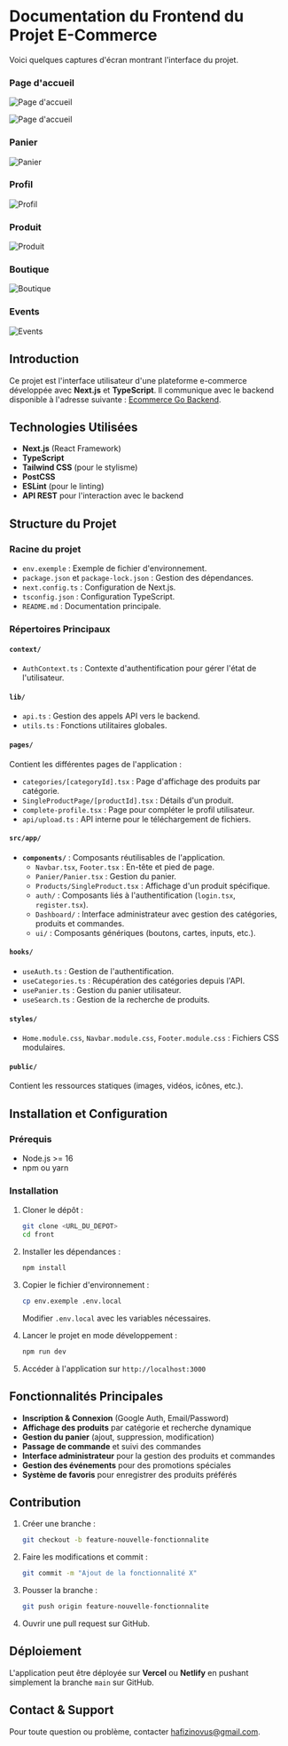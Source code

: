 # Documentation du Frontend du Projet E-Commerce

Voici quelques captures d'écran montrant l'interface du projet.

### Page d'accueil
![Page d'accueil](public/screenshots/image1.png)


![Page d'accueil](public/screenshots/image2.png)

### Panier
![Panier](public/screenshots/image6.png)

### Profil
![Profil](public/screenshots/image5.png)

### Produit
![Produit](public/screenshots/image4.png)

### Boutique
![Boutique](public/screenshots/image3.png)

### Events
![Events](public/screenshots/image7.png)

## Introduction
Ce projet est l'interface utilisateur d'une plateforme e-commerce développée avec **Next.js** et **TypeScript**. Il communique avec le backend disponible à l'adresse suivante : [Ecommerce Go Backend](https://github.com/HafizBkr/Ecommerce_Go_Back-end).

## Technologies Utilisées
- **Next.js** (React Framework)
- **TypeScript**
- **Tailwind CSS** (pour le stylisme)
- **PostCSS**
- **ESLint** (pour le linting)
- **API REST** pour l'interaction avec le backend

## Structure du Projet

### Racine du projet
- `env.exemple` : Exemple de fichier d'environnement.
- `package.json` et `package-lock.json` : Gestion des dépendances.
- `next.config.ts` : Configuration de Next.js.
- `tsconfig.json` : Configuration TypeScript.
- `README.md` : Documentation principale.

### Répertoires Principaux

#### **`context/`**
- `AuthContext.ts` : Contexte d'authentification pour gérer l'état de l'utilisateur.

#### **`lib/`**
- `api.ts` : Gestion des appels API vers le backend.
- `utils.ts` : Fonctions utilitaires globales.

#### **`pages/`**
Contient les différentes pages de l'application :
- `categories/[categoryId].tsx` : Page d'affichage des produits par catégorie.
- `SingleProductPage/[productId].tsx` : Détails d'un produit.
- `complete-profile.tsx` : Page pour compléter le profil utilisateur.
- `api/upload.ts` : API interne pour le téléchargement de fichiers.

#### **`src/app/`**
- **`components/`** : Composants réutilisables de l'application.
  - `Navbar.tsx`, `Footer.tsx` : En-tête et pied de page.
  - `Panier/Panier.tsx` : Gestion du panier.
  - `Products/SingleProduct.tsx` : Affichage d'un produit spécifique.
  - `auth/` : Composants liés à l'authentification (`login.tsx`, `register.tsx`).
  - `Dashboard/` : Interface administrateur avec gestion des catégories, produits et commandes.
  - `ui/` : Composants génériques (boutons, cartes, inputs, etc.).

#### **`hooks/`**
- `useAuth.ts` : Gestion de l'authentification.
- `useCategories.ts` : Récupération des catégories depuis l'API.
- `usePanier.ts` : Gestion du panier utilisateur.
- `useSearch.ts` : Gestion de la recherche de produits.

#### **`styles/`**
- `Home.module.css`, `Navbar.module.css`, `Footer.module.css` : Fichiers CSS modulaires.

#### **`public/`**
Contient les ressources statiques (images, vidéos, icônes, etc.).

## Installation et Configuration
### Prérequis
- Node.js >= 16
- npm ou yarn

### Installation
1. Cloner le dépôt :
   ```sh
   git clone <URL_DU_DEPOT>
   cd front
   ```
2. Installer les dépendances :
   ```sh
   npm install
   ```
3. Copier le fichier d'environnement :
   ```sh
   cp env.exemple .env.local
   ```
   Modifier `.env.local` avec les variables nécessaires.

4. Lancer le projet en mode développement :
   ```sh
   npm run dev
   ```

5. Accéder à l'application sur `http://localhost:3000`

## Fonctionnalités Principales
- **Inscription & Connexion** (Google Auth, Email/Password)
- **Affichage des produits** par catégorie et recherche dynamique
- **Gestion du panier** (ajout, suppression, modification)
- **Passage de commande** et suivi des commandes
- **Interface administrateur** pour la gestion des produits et commandes
- **Gestion des événements** pour des promotions spéciales
- **Système de favoris** pour enregistrer des produits préférés

## Contribution
1. Créer une branche :
   ```sh
   git checkout -b feature-nouvelle-fonctionnalite
   ```
2. Faire les modifications et commit :
   ```sh
   git commit -m "Ajout de la fonctionnalité X"
   ```
3. Pousser la branche :
   ```sh
   git push origin feature-nouvelle-fonctionnalite
   ```
4. Ouvrir une pull request sur GitHub.

## Déploiement
L'application peut être déployée sur **Vercel** ou **Netlify** en pushant simplement la branche `main` sur GitHub.

## Contact & Support
Pour toute question ou problème, contacter [hafizinovus@gmail.com](mailto:hafizinovus@gmail.com).
